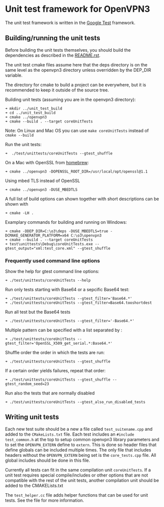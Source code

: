# Unit test framework for OpenVPN3 #

The unit test framework is written in the [Google Test](https://github.com/google/googletest)
framework.

## Building/running the unit tests ##
Before building the unit tests themselves, you should build the dependencies
as described in the [README.rst](../../README.rst).

The unit test cmake files assume here that the deps directory is on the same
level as the openvpn3 directory unless overridden by the DEP_DIR variable.

The directory for cmake to build a project can be everywhere, but it is recommended to keep
it outside of the source tree.

Building unit tests (assuming you are in the openvpn3 directory):

    ➜ mkdir ../unit_test_build
    ➜ cd ../unit_test_build
    ➜ cmake ../openvpn3
    ➜ cmake --build . --target coreUnitTests

Note: On Linux and Mac OS you can use `make coreUnitTests` instead of `cmake --build`

Run the unit tests:

    ➜  ./test/unittests/coreUnitTests --gtest_shuffle

On a Mac with OpenSSL from [homebrew](brew.sh):

    ➜ cmake ../openvpn3 -DOPENSSL_ROOT_DIR=/usr/local/opt/openssl@1.1

Using mbed TLS instead of OpenSSL

    ➜ cmake ../openvpn3 -DUSE_MBEDTLS

A full list of build options can shown together with short descriptions can be shown with

    ➜ cmake -LH .

Examplary commands for building and running on Windows:

    ➜ cmake -DDEP_DIR=C:\o3\deps -DUSE_MBEDTLS=true -DCMAKE_GENERATOR_PLATFORM=x64 C:\o3\openvpn3
    ➜ cmake --build . --target coreUnitTests
    ➜ test\unittests\Debug\coreUnitTests.exe --gtest_output="xml:test_core.xml" --gtest_shuffle

### Frequently used command line options ###

Show the help for gtest command line options:

    ➜ ./test/unittests/coreUnitTests --help

Run only tests starting with Base64 or a sepcific Base64 test:

    ➜ ./test/unittests/coreUnitTests --gtest_filter='Base64.*'
    ➜ ./test/unittests/coreUnitTests --gtest_filter=Base64.tooshortdest

Run all test but the Base64 tests

    ➜ ./test/unittests/coreUnitTests --gtest_filter='-Base64.*'

Multiple pattern can be specified with a list separated by :

    ➜ ./test/unittests/coreUnitTests --gtest_filter='OpenSSL_X509_get_serial.*:Base64.*'


Shuffle order the order in which the tests are run:

    ➜ ./test/unittests/coreUnitTests --gtest_shuffle

If a certain order yields failures, repeat that order:

    ➜ ./test/unittests/coreUnitTests --gtest_shuffle --gtest_random_seed=23

Run also the tests that are normally disabled

    ➜ ./test/unittests/coreUnitTests --gtest_also_run_disabled_tests

## Writing unit tests ##

Each new test suite should be a new a file called `test_suitename.cpp` and added to the
`CMakeLists.txt` file. Each test includes an `#include test_common.h` at the top to setup
common openvpn3 library parameters and to set the `OPENVPN_EXTERN` define to `extern`. This
is done so header files that define globals can be included multiple times. The only file that
includes headers without the `OPENVPN_EXTERN` being set is the `core_tests.cpp` file. All
global includes should be done in this file.

Currently all tests can fit in the same compilation unit `coreUnitTests`. If a unit test
requires special compile/includes or other options that are not compatible with the rest of
the unit tests, another  compilation unit should be added to the CMAKELists.txt

The `test_helper.cc` file adds helper functions that can be used for unit tests. See the file
for more information.
